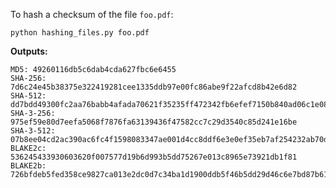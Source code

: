 To hash a checksum of the file `foo.pdf`:
    
    python hashing_files.py foo.pdf
    
**Outputs:**
    
    MD5: 49260116db5c6dab4cda627fbc6e6455
    SHA-256: 7d6c24e45b38375e322419281cee1335ddb97e00fc86abe9f22afcd8b42e6d82
    SHA-512: dd7bdd49300fc2aa76babb4afada70621f35235ff472342fb6efef7150b840ad06c1e081fa20469fc4801139939ce18a3c891f4ca15a45e31d487160b2e6f22e
    SHA-3-256: 975ef59e80d7eefa5068f7876fa63139436f47582cc7c29d3540c85d241e16be
    SHA-3-512: 07b8ee04cd2ac390ac6fc4f1598083347ae001d4cc8ddf6e3e0ef35eb7af254232ab70d8105f5b11af704770de81a15f7895499ee8a86a2479352627dac0b594
    BLAKE2c: 536245433930603620f007577d19b6d993b5dd75267e013c8965e73921db1f81
    BLAKE2b: 726bfdeb5fed358ce9827ca013e2dc0d7c34ba1d1900ddb5f46b5dd29d46c6e7bd87b610ea8e290765c3aac4d44ddea01d14e5073b8c743c67cd1da1ecdcef01
    